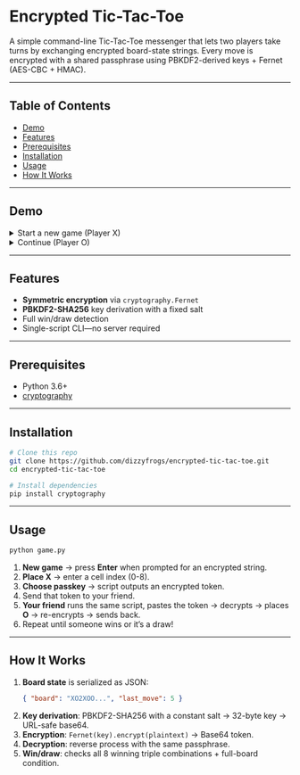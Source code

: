 # Encrypted Tic-Tac-Toe

A simple command-line Tic-Tac-Toe messenger that lets two players take turns by exchanging encrypted board-state strings. Every move is encrypted with a shared passphrase using PBKDF2-derived keys + Fernet (AES-CBC + HMAC).

---

## Table of Contents

- [Demo](#demo)  
- [Features](#features)  
- [Prerequisites](#prerequisites)  
- [Installation](#installation)  
- [Usage](#usage)  
- [How It Works](#how-it-works)  

---

## Demo

<details>
<summary>Start a new game (Player X)</summary>

```bash
$ python game.py
Enter encrypted string (or press Enter to start new game):
 
  0 | 1 | 2
 ---+---+---
  3 | 4 | 5
 ---+---+---
  6 | 7 | 8

Where will you place your X? > 4
Choose a passkey to encrypt this: abc
  
Encrypted string:
gAAAAABlZ... (send this to your friend)
```
</details>

<details>
<summary>Continue (Player O)</summary>

```bash
$ python game.py
Enter encrypted string (or press Enter to start new game): gAAAAABlZ...
Enter passkey to decrypt: abc

X placed at 4

  0 | 1 | 2
 ---+---+---
  3 | X | 5
 ---+---+---
  6 | 7 | 8

Where will you place your O? > 0
Enter passkey to encrypt your move: xyz

Encrypted string:
gAAAAABmY... (send back to X)
```
</details>

---

## Features

- **Symmetric encryption** via `cryptography.Fernet`
- **PBKDF2-SHA256** key derivation with a fixed salt  
- Full win/draw detection  
- Single-script CLI—no server required  

---

## Prerequisites

- Python 3.6+  
- [cryptography](https://pypi.org/project/cryptography/)  

---

## Installation

```bash
# Clone this repo
git clone https://github.com/dizzyfrogs/encrypted-tic-tac-toe.git
cd encrypted-tic-tac-toe

# Install dependencies
pip install cryptography
```

---

## Usage

```bash
python game.py
```

1. **New game** → press **Enter** when prompted for an encrypted string.  
2. **Place X** → enter a cell index (0-8).  
3. **Choose passkey** → script outputs an encrypted token.  
4. Send that token to your friend.  
5. **Your friend** runs the same script, pastes the token → decrypts → places **O** → re-encrypts → sends back.  
6. Repeat until someone wins or it’s a draw!

---

## How It Works

1. **Board state** is serialized as JSON:
   ```json
   { "board": "XO2XOO...", "last_move": 5 }
   ```
2. **Key derivation**: PBKDF2-SHA256 with a constant salt → 32-byte key → URL-safe base64.  
3. **Encryption**: `Fernet(key).encrypt(plaintext)` → Base64 token.  
4. **Decryption**: reverse process with the same passphrase.  
5. **Win/draw**: checks all 8 winning triple combinations + full-board condition.

